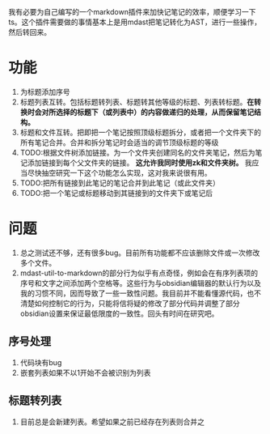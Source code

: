 我有必要为自己编写的一个markdown插件来加快记笔记的效率，顺便学习一下ts。这个插件需要做的事情基本上是用mdast把笔记转化为AST，进行一些操作，然后转回来。

# 功能
1. 为标题添加序号
1. 标题列表互转。包括标题转列表、标题转其他等级的标题、列表转标题。**在转换时会对所选择的标题下（或列表中）的内容做递归的处理，从而保留笔记结构。**
1. 标题和文件互转。把即把一个笔记按照顶级标题拆分，或者把一个文件夹下的所有笔记合并。合并和拆分笔记时会适当的调节顶级标题的等级
1. TODO:根据文件树添加链接。为一个文件夹创建同名的文件夹笔记，然后为笔记添加链接到每个父文件夹的链接。 **这允许我同时使用zk和文件夹树。** 我应当尽快抽空研究一下这个功能怎么实现，这对我来说很有用。
1. TODO:把所有链接到此笔记的笔记合并到此笔记（或此文件夹）
1. TODO:把一个笔记或标题移动到其链接到的文件夹下或笔记后

# 问题
1. 总之测试还不够，还有很多bug。目前所有功能都不应该删除文件或一次修改多个文件。
2. mdast-util-to-markdown的部分行为似乎有点奇怪，例如会在有序列表项的序号和文字之间添加两个空格等。这些行为与obsidian编辑器的默认行为以及我的习惯不同，因而导致了一些一致性问题。我目前并不能看懂源代码，也不清楚如何控制它的行为，只能将信将疑的修改了部分代码并调整了部分obsidian设置来保证最低限度的一致性。回头有时间在研究吧。
## 序号处理
1. 代码块有bug
1. 嵌套列表如果不以1开始不会被识别为列表
## 标题转列表
1. 目前总是会新建列表。希望如果之前已经存在列表则合并之

